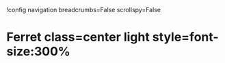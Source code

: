 !config navigation breadcrumbs=False scrollspy=False

# Ferret class=center light style=font-size:300%
